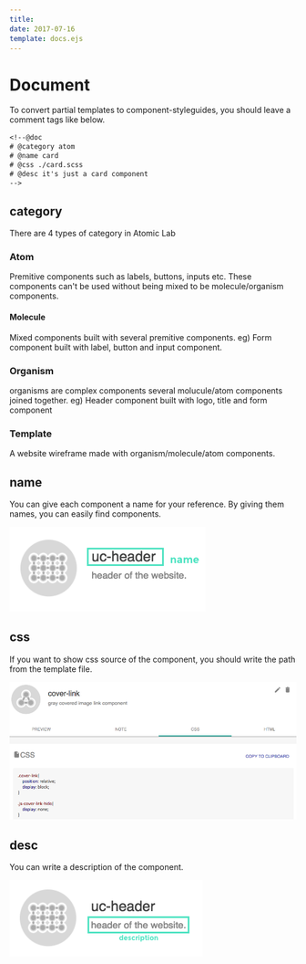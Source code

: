 ```yaml
---
title: 
date: 2017-07-16
template: docs.ejs
---
```


<h1 class="uc-section-title">Document</h1>

To convert partial templates to component-styleguides, you should leave a comment tags like below.
<div class="uc-code-unit"><pre>
<code class="shell">&lt;!--@doc
# @category atom
# @name card
# @css ./card.scss
# @desc it's just a card component
--&gt;</code></pre></div>

## category
 
There are 4 types of category in Atomic Lab

### Atom

Premitive components such as labels, buttons, inputs etc.
These components can't be used without being mixed to be molecule/organism components.  

#### Molecule

Mixed components built with several premitive components. 
eg) Form component built with label, button and input component.

### Organism

organisms are complex components several molucule/atom components joined together.
eg) Header component built with logo, title and form component

### Template

A website wireframe made with organism/molecule/atom components.


## name

You can give each component a name for your reference.
By giving them names, you can easily find components.


<div class="uc-photo _full">
<img src="../images/name.png" class="_shadow"/>
</div>

## css

If you want to show css source of the component, you should write the path from the template file.

<div class="uc-photo _full">
<img src="../images/css-source.png" class="_shadow"/>
</div>

## desc

You can write a description of the component.

<img src="../images/description.png" class="_shadow"/>

